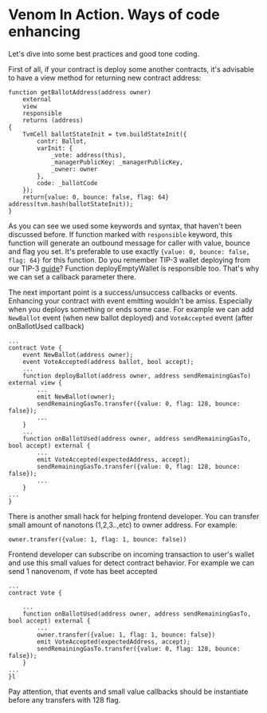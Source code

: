 # Venom In Action. Ways of code enhancing

Let's dive into some best practices and good tone coding.&#x20;

First of all, if your contract is deploy some another contracts, it's advisable to have a view method for returning new contract address:

```solidity lineNumbers="true"
function getBallotAddress(address owner) 
    external
    view
    responsible
    returns (address)
{
    TvmCell ballotStateInit = tvm.buildStateInit({
        contr: Ballot,
        varInit: {
            _vote: address(this),
            _managerPublicKey: _managerPublicKey,
            _owner: owner
        },
        code: _ballotCode
    });
    return{value: 0, bounce: false, flag: 64} address(tvm.hash(ballotStateInit));
}
```

As you can see we used some keywords and syntax, that haven't been discussed before. If function marked with `responsible` keyword, this function will generate an outbound message for caller with value, bounce and flag you set. It's preferable to use exactly `{value: 0, bounce: false, flag: 64}` for this function. Do you remember TIP-3 wallet deploying from our TIP-3 [guide](../how-to-create-your-own-fungible-tip-3-token/simple-tokensale.md)? Function deployEmptyWallet is responsible too. That's why we can set a callback parameter there.

The next important point is a success/unsuccess callbacks or events. Enhancing your contract with event emitting wouldn't be amiss.  Especially when you deploys something or ends some case. For example we can add `NewBallot` event (when new ballot deployed) and `VoteAccepted` event (after onBallotUsed callback)

```solidity title="Vote.sol" lineNumbers="true"
...
contract Vote {
    event NewBallot(address owner);
    event VoteAccepted(address ballot, bool accept);
    ...
    function deployBallot(address owner, address sendRemainingGasTo) external view {
        ...
        emit NewBallot(owner);
        sendRemainingGasTo.transfer({value: 0, flag: 128, bounce: false});
        ...
    }
    ...
    function onBallotUsed(address owner, address sendRemainingGasTo, bool accept) external {
        ...
        emit VoteAccepted(expectedAddress, accept);
        sendRemainingGasTo.transfer({value: 0, flag: 128, bounce: false});
        ...
    }
...
}
```

There is another small hack for helping frontend developer. You can transfer small amount of nanotons (1,2,3..,etc) to owner address. For example:

`owner.transfer({value: 1, flag: 1, bounce: false))`&#x20;

Frontend developer can subscribe on incoming transaction to user's wallet and use this small values for detect contract behavior. For example we can send 1 nanovenom, if vote has beet accepted

```solidity title="Vote.sol" lineNumbers="true"
...
contract Vote {

    ...
    function onBallotUsed(address owner, address sendRemainingGasTo, bool accept) external {
        ...
        owner.transfer({value: 1, flag: 1, bounce: false})
        emit VoteAccepted(expectedAddress, accept);
        sendRemainingGasTo.transfer({value: 0, flag: 128, bounce: false});
    }
...
}l
```

Pay attention, that events and small value callbacks should be instantiate before any transfers with 128 flag.

